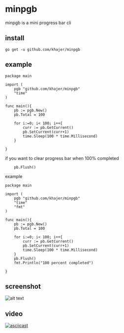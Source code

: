 # minpgb
minpgb is a mini progress bar cli 

## install 
``` go get -u github.com/khajer/minpgb ```

## example
```
package main

import (
	pgb "github.com/khajer/minpgb"
	"time"
)

func main(){
	pb := pgb.New()
	pb.Total = 100

	for i:=0; i< 100; i++{
		curr := pb.GetCurrent()
		pb.SetCurrent(curr+1)
		time.Sleep(100 * time.Millisecond)
	}

}
```

if you want to clear progress bar when 100% completed 
```
	pb.Flush()
```
example
```
package main

import (
	pgb "github.com/khajer/minpgb"
	"time"
	"fmt"
)

func main(){
	pb := pgb.New()
	pb.Total = 100

	for i:=0; i< 100; i++{
		curr := pb.GetCurrent()
		pb.SetCurrent(curr+1)
		time.Sleep(100 * time.Millisecond)
	}
	pb.Flush()
	fmt.Println("100 percent completed")

}
```


## screenshot

![alt text](https://user-images.githubusercontent.com/797258/66182419-354df200-e69f-11e9-88cb-9a339a81f7e0.png)


## video
[![asciicast](https://asciinema.org/a/inqEgyM51ewUhyW2g9QBxGnIn.svg)](https://asciinema.org/a/inqEgyM51ewUhyW2g9QBxGnIn)
